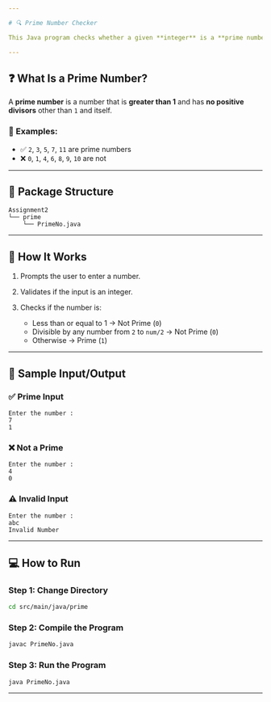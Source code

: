 ```yaml
---

# 🔍 Prime Number Checker

This Java program checks whether a given **integer** is a **prime number** or not.

---
```


## ❓ What Is a Prime Number?

A **prime number** is a number that is **greater than 1** and has **no positive divisors** other than `1` and itself.

### 🧠 Examples:

* ✅ `2`, `3`, `5`, `7`, `11` are prime numbers
* ❌ `0`, `1`, `4`, `6`, `8`, `9`, `10` are not

---

## 📂 Package Structure

```
Assignment2  
└── prime  
    └── PrimeNo.java
```

---

## 🚀 How It Works

1. Prompts the user to enter a number.
2. Validates if the input is an integer.
3. Checks if the number is:

   * Less than or equal to 1 → Not Prime (`0`)
   * Divisible by any number from `2` to `num/2` → Not Prime (`0`)
   * Otherwise → Prime (`1`)

---

## 🧾 Sample Input/Output

### ✅ Prime Input

```
Enter the number : 
7
1
```

### ❌ Not a Prime

```
Enter the number : 
4
0
```

### ⚠️ Invalid Input

```
Enter the number : 
abc
Invalid Number
```

---

## 💻 How to Run

### **Step 1: Change Directory**

```bash
cd src/main/java/prime
```

### **Step 2: Compile the Program**

```bash
javac PrimeNo.java
```

### **Step 3: Run the Program**

```bash
java PrimeNo.java

```

---
